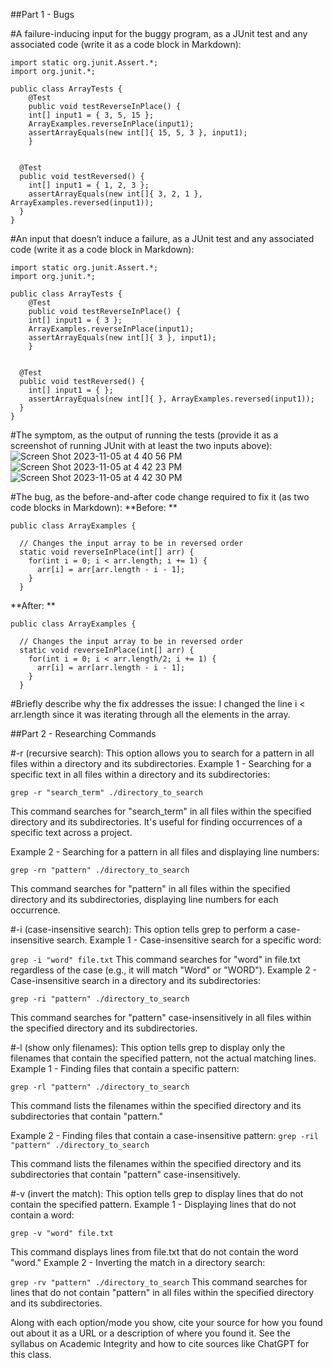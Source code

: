 ##Part 1 - Bugs

#A failure-inducing input for the buggy program, as a JUnit test and any associated code (write it as a code block in Markdown):
```
import static org.junit.Assert.*;
import org.junit.*;

public class ArrayTests {
	@Test 
	public void testReverseInPlace() {
    int[] input1 = { 3, 5, 15 };
    ArrayExamples.reverseInPlace(input1);
    assertArrayEquals(new int[]{ 15, 5, 3 }, input1);
	}


  @Test
  public void testReversed() {
    int[] input1 = { 1, 2, 3 };
    assertArrayEquals(new int[]{ 3, 2, 1 }, ArrayExamples.reversed(input1));
  }
}
```

#An input that doesn’t induce a failure, as a JUnit test and any associated code (write it as a code block in Markdown):
```
import static org.junit.Assert.*;
import org.junit.*;

public class ArrayTests {
	@Test 
	public void testReverseInPlace() {
    int[] input1 = { 3 };
    ArrayExamples.reverseInPlace(input1);
    assertArrayEquals(new int[]{ 3 }, input1);
	}


  @Test
  public void testReversed() {
    int[] input1 = { };
    assertArrayEquals(new int[]{ }, ArrayExamples.reversed(input1));
  }
}
```

#The symptom, as the output of running the tests (provide it as a screenshot of running JUnit with at least the two inputs above):
![Screen Shot 2023-11-05 at 4 40 56 PM](https://github.com/Naweidh/cse15l-lab-reports/assets/146774867/b2525e98-4ba4-44ce-a513-06b514d3b3c8)
![Screen Shot 2023-11-05 at 4 42 23 PM](https://github.com/Naweidh/cse15l-lab-reports/assets/146774867/b94f3028-ab43-4cec-a38f-220e246deb5e)
![Screen Shot 2023-11-05 at 4 42 30 PM](https://github.com/Naweidh/cse15l-lab-reports/assets/146774867/5b872dd2-2080-4fac-b374-8f162166d076)


#The bug, as the before-and-after code change required to fix it (as two code blocks in Markdown):
**Before: **
```
public class ArrayExamples {

  // Changes the input array to be in reversed order
  static void reverseInPlace(int[] arr) {
    for(int i = 0; i < arr.length; i += 1) {
      arr[i] = arr[arr.length - i - 1];
    }
  }
```
**After: **
```
public class ArrayExamples {

  // Changes the input array to be in reversed order
  static void reverseInPlace(int[] arr) {
    for(int i = 0; i < arr.length/2; i += 1) {
      arr[i] = arr[arr.length - i - 1];
    }
  }
```
#Briefly describe why the fix addresses the issue:
I changed the line i < arr.length since it was iterating through all the elements in the array. 

##Part 2 - Researching Commands

#-r (recursive search): This option allows you to search for a pattern in all files within a directory and its subdirectories.
Example 1 - Searching for a specific text in all files within a directory and its subdirectories:
```
grep -r "search_term" ./directory_to_search
```
This command searches for "search_term" in all files within the specified directory and its subdirectories. It's useful for finding occurrences of a specific text across a project.

Example 2 - Searching for a pattern in all files and displaying line numbers:
```
grep -rn "pattern" ./directory_to_search
```
This command searches for "pattern" in all files within the specified directory and its subdirectories, displaying line numbers for each occurrence.

#-i (case-insensitive search): This option tells grep to perform a case-insensitive search.
Example 1 - Case-insensitive search for a specific word:

```grep -i "word" file.txt```
This command searches for "word" in file.txt regardless of the case (e.g., it will match "Word" or "WORD").
Example 2 - Case-insensitive search in a directory and its subdirectories:

```grep -ri "pattern" ./directory_to_search```

This command searches for "pattern" case-insensitively in all files within the specified directory and its subdirectories.

#-l (show only filenames): This option tells grep to display only the filenames that contain the specified pattern, not the actual matching lines.
Example 1 - Finding files that contain a specific pattern:

```grep -rl "pattern" ./directory_to_search```

This command lists the filenames within the specified directory and its subdirectories that contain "pattern."

Example 2 - Finding files that contain a case-insensitive pattern:
```grep -ril "pattern" ./directory_to_search```

This command lists the filenames within the specified directory and its subdirectories that contain "pattern" case-insensitively.

#-v (invert the match): This option tells grep to display lines that do not contain the specified pattern.
Example 1 - Displaying lines that do not contain a word:

```grep -v "word" file.txt```

This command displays lines from file.txt that do not contain the word "word."
Example 2 - Inverting the match in a directory search:

```grep -rv "pattern" ./directory_to_search```
This command searches for lines that do not contain "pattern" in all files within the specified directory and its subdirectories.


Along with each option/mode you show, cite your source for how you found out about it as a URL or a description of where you found it. See the syllabus on Academic Integrity and how to cite sources like ChatGPT for this class.
